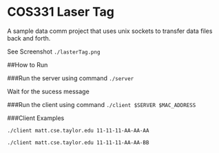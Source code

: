 # COS331 Laser Tag
A sample data comm project that uses unix sockets to transfer data files back and forth.

See Screenshot `./lasterTag.png`

##How to Run

###Run the server using command
`./server`

Wait for the sucess message

###Run the client using command
`./client $SERVER $MAC_ADDRESS`

###Client Examples

`./client matt.cse.taylor.edu 11-11-11-AA-AA-AA`

`./client matt.cse.taylor.edu 11-11-11-AA-AA-BB`
